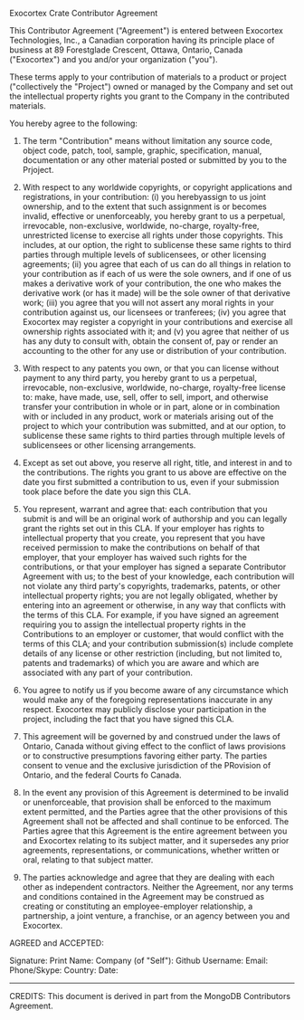 Exocortex Crate Contributor Agreement


This Contributor Agreement ("Agreement") is entered between Exocortex Technologies, Inc., a Canadian corporation having its principle place of business at 89 Forestglade Crescent, Ottawa, Ontario, Canada ("Exocortex") and you and/or your organization ("you").

These terms apply to your contribution of materials to a product or project ("collectively the "Project") owned or managed by the Company and set out the intellectual property rights you grant to the Company in the contributed materials.

You hereby agree to the following:

1. The term "Contribution" means without limitation any source code, object code, patch, tool, sample, graphic, specification, manual, documentation or any other material posted or submitted by you to the Prjoject.

2. With respect to any worldwide copyrights, or copyright applications and registrations, in your contribution: (i) you herebyassign to us joint ownership, and to the extent that such assignment is or becomes invalid, effective or unenforceably, you hereby grant to us a perpetual, irrevocable, non-exclusive, worldwide, no-charge, royalty-free, unrestricted license to exercise all rights under those copyrights.  This includes, at our option, the right to sublicense these same rights to third parties through multiple levels of sublicensees, or other licensing agreements; (ii) you agree that each of us can do all things in relation to your contribution as if each of us were the sole owners, and if one of us makes a derivative work of your contribution, the one who makes the derivative work (or has it made) will be the sole owner of that derivative work; (iii) you agree that you will not assert any moral rights in your contribution against us, our licensees or tranferees; (iv) you agree that Exocortex may register a copyright in your contributions and exercise all ownership rights associated with it; and (v) you agree that neither of us has any duty to consult with, obtain the consent of, pay or render an accounting to the other for any use or distribution of your contribution.

3. With respect to any patents you own, or that you can license without payment to any third party, you hereby grant to us a perpetual, irrevocable, non-exclusive, worldwide, no-charge, royalty-free license to: make, have made, use, sell, offer to sell, import, and otherwise transfer your contribution in whole or in part, alone or in combination with or included in any product, work or materials arising out of the project to which your contribution was submitted, and at our option, to sublicense these same rights to third parties through multiple levels of sublicensees or other licensing arrangements.

4. Except as set out above, you reserve all right, title, and interest in and to the contributions. The rights you grant to us above are effective on the date you first submitted a contribution to us, even if your submission took place before the date you sign this CLA.

5. You represent, warrant and agree that: each contribution that you submit is and will be an original work of authorship and you can legally grant the rights set out in this CLA. If your employer has rights to intellectual property that you create, you represent that you have received permission to make the contributions on behalf of that employer, that your employer has waived such rights for the contributions, or that your employer has signed a separate Contributor Agreement with us; to the best of your knowledge, each contribution will not violate any third party's copyrights, trademarks, patents, or other intellectual property rights; you are not legally obligated, whether by entering into an agreement or otherwise, in any way that conflicts with the terms of this CLA. For example, if you have signed an agreement requiring you to assign the intellectual property rights in the Contributions to an employer or customer, that would conflict with the terms of this CLA; and your contribution submission(s) include complete details of any license or other restriction (including, but not limited to, patents and trademarks) of which you are aware and which are associated with any part of your contribution.

6. You agree to notify us if you become aware of any circumstance which would make any of the foregoing representations inaccurate in any respect. Exocortex may publicly disclose your participation in the project, including the fact that you have signed this CLA.

7. This agreement will be governed by and construed under the laws of Ontario, Canada without giving effect to the conflict of laws provisions or to constructive presumptions favoring either party.  The parties consent to venue and the exclusive jurisdiction of the PRovision of Ontario, and the federal Courts fo Canada.

8. In the event any provision of this Agreement is determined to be invalid or unenforceable, that provision shall be enforced to the maximum extent permitted, and the Parties agree that the other provisions of this Agreement shall not be affected and shall continue to be enforced. The Parties agree that this Agreement is the entire agreement between you and Exocortex relating to its subject matter, and it supersedes any prior agreements, representations, or communications, whether written or oral, relating to that subject matter.

9. The parties acknowledge and agree that they are dealing with each other as independent contractors.  Neither the Agreement, nor any terms and conditions contained in the Agreement may be construed as creating or constituting an employee-employer relationship, a partnership, a joint venture, a franchise, or an agency between you and Exocortex.


AGREED and ACCEPTED:

Signature:
Print Name:
Company (of "Self"):
Github Username:
Email:
Phone/Skype:
Country:
Date:



---
CREDITS: This document is derived in part from the MongoDB Contributors Agreement.